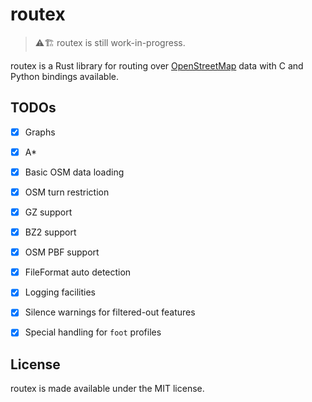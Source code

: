 # routex

> ⚠️🏗️ routex is still work-in-progress.

routex is a Rust library for routing over [OpenStreetMap](https://openstreetmap.org) data
with C and Python bindings available.


## TODOs

- [x] Graphs
- [x] A*
- [x] Basic OSM data loading
- [x] OSM turn restriction
- [x] GZ support
- [x] BZ2 support
- [x] OSM PBF support
- [x] FileFormat auto detection
- [x] Logging facilities
- [x] Silence warnings for filtered-out features
- [x] Special handling for `foot` profiles


## License

routex is made available under the MIT license.
